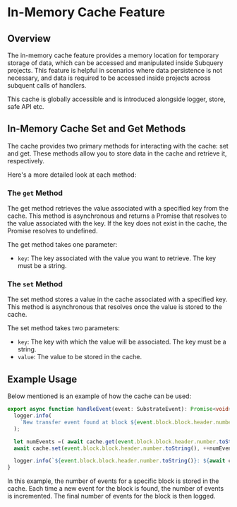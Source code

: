 # In-Memory Cache Feature
## Overview
The in-memory cache feature provides a memory location for temporary storage of data, which can be accessed and manipulated inside Subquery projects. This feature is helpful in scenarios where data persistence is not necessary, and data is required to be accessed inside projects across subquent calls of handlers.

This cache is globally accessible and is introduced alongside logger, store, safe API etc.

## In-Memory Cache Set and Get Methods
The cache provides two primary methods for interacting with the cache: set and get. These methods allow you to store data in the cache and retrieve it, respectively.

Here's a more detailed look at each method:
### The `get` Method

The get method retrieves the value associated with a specified key from the cache. This method is asynchronous and returns a Promise that resolves to the value associated with the key. If the key does not exist in the cache, the Promise resolves to undefined.

The get method takes one parameter:
- `key`: The key associated with the value you want to retrieve. The key must be a string.

### The `set` Method
The set method stores a value in the cache associated with a specified key. This method is asynchronous that resolves once the value is stored to the cache.

The set method takes two parameters:

- `key`: The key with which the value will be associated. The key must be a string.
- `value`: The value to be stored in the cache.

## Example Usage
Below mentioned is an example of how the cache can be used:

```ts
export async function handleEvent(event: SubstrateEvent): Promise<void> {
  logger.info(
    `New transfer event found at block ${event.block.block.header.number.toString()}`
  );

  let numEvents =( await cache.get(event.block.block.header.number.toString()))  ?? 0;
  await cache.set(event.block.block.header.number.toString(), ++numEvents);

  logger.info(`${event.block.block.header.number.toString()}: ${await cache.get(event.block.block.header.number.toString())}`)
}
```

In this example, the number of events for a specific block is stored in the cache. Each time a new event for the block is found, the number of events is incremented. The final number of events for the block is then logged.
